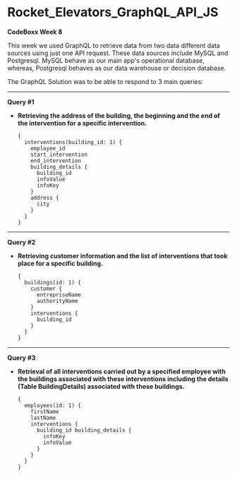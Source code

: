 # Rocket_Elevators_GraphQL_API_JS

**CodeBoxx Week 8**

This week we used GraphQL to retrieve data from two data different data sources using just one API request. These data sources include MySQL and Postgresql. MySQL behave as our main app's operational database, whereas, Postgresql behaves as our data warehouse or decision database.

The GraphQL Solution was to be able to respond to 3 main queries:

---

**Query #1**
* **Retrieving the address of the building, the beginning and the end of the intervention for a specific intervention.**
    
      {
        interventions(building_id: 1) {
          employee_id
          start_intervention
          end_intervention
          building_details {
            building_id
            infoValue
            infoKey
          }
          address {
            city
          }
        }
      }

---
  
**Query #2**
* **Retrieving customer information and the list of interventions that took place for a specific building.**
      
      { 
        buildings(id: 1) { 
          customer { 
            entrepriseName 
            authorityName
          } 
          interventions {
            building_id
          } 
        } 
      }
      
---
      
**Query #3**
* **Retrieval of all interventions carried out by a specified employee with the buildings associated with these interventions including the details (Table BuildingDetails)      associated with these buildings.**
      
      { 
        employees(id: 1) { 
          firstName 
          lastName 
          interventions {
            building_id building_details {  
              infoKey 
              infoValue 
            }  
          }
        } 
      }
